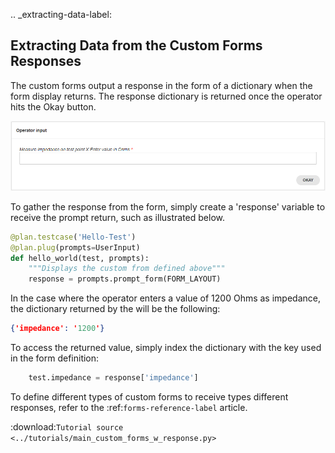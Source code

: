 .. _extracting-data-label:

## Extracting Data from the Custom Forms Responses

The custom forms output a response in the form of a dictionary when the form display returns. The response dictionary is returned once the operator hits the Okay button.

![Normal Form](img/normal-form.png)

To gather the response from the form, simply create a 'response' variable to receive the prompt return, such as illustrated below.

```python
@plan.testcase('Hello-Test')
@plan.plug(prompts=UserInput)
def hello_world(test, prompts):
    """Displays the custom from defined above"""
    response = prompts.prompt_form(FORM_LAYOUT)
```


In the case where the operator enters a value of 1200 Ohms as impedance, the dictionary returned by the will be the following:

```json
{'impedance': '1200'}
```

To access the returned value, simply index the dictionary with the key used in the form definition:

```python
    test.impedance = response['impedance']
```

To define different types of custom forms to receive types different responses, refer to the :ref:`forms-reference-label` article. 


:download:`Tutorial source <../tutorials/main_custom_forms_w_response.py>`